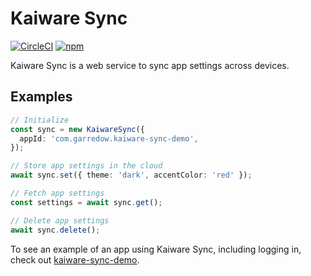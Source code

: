 # Kaiware Sync

[![CircleCI](https://circleci.com/gh/garredow/kaiware-sync/tree/main.svg?style=svg)](https://circleci.com/gh/garredow/kaiware-sync/tree/main)
[![npm](https://img.shields.io/npm/v/kaiware-sync.svg)](https://www.npmjs.com/package/kaiware-sync)

Kaiware Sync is a web service to sync app settings across devices.

## Examples

```ts
// Initialize
const sync = new KaiwareSync({
  appId: 'com.garredow.kaiware-sync-demo',
});

// Store app settings in the cloud
await sync.set({ theme: 'dark', accentColor: 'red' });

// Fetch app settings
const settings = await sync.get();

// Delete app settings
await sync.delete();
```

To see an example of an app using Kaiware Sync, including logging in, check out [kaiware-sync-demo](https://github.com/garredow/kaiware-sync-demo).
